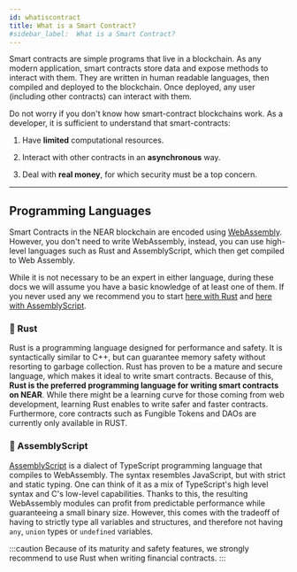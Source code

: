 ```yaml
---
id: whatiscontract
title: What is a Smart Contract?
#sidebar_label:  What is a Smart Contract?
---
```


Smart contracts are simple programs that live in a blockchain. As any modern application, smart contracts store data and expose methods to interact with them. They are written in human readable languages, then compiled and deployed to the blockchain. Once deployed, any user (including other contracts) can interact with them.

Do not worry if you don't know how smart-contract blockchains work. As a developer, it is sufficient to understand that smart-contracts:

1. Have **limited** computational resources.

2. Interact with other contracts in an **asynchronous** way.

3. Deal with **real money**, for which security must be a top concern.

---

## Programming Languages

Smart Contracts in the NEAR blockchain are encoded using [WebAssembly](https://webassembly.org/). However, you don't need to write WebAssembly, instead, you can use high-level languages such as Rust and AssemblyScript, which then get compiled to Web Assembly.

While it is not necessary to be an expert in either language, during these docs we will assume you have a basic knowledge of at least one of them. If you never used any we recommend you to start [here with Rust](https://doc.rust-lang.org/book/title-page.html) and [here with AssemblyScript](https://www.assemblyscript.org/introduction.html).

### 🦀 Rust

Rust is a programming language designed for performance and safety. It is syntactically similar to C++, but can guarantee memory safety without resorting to garbage collection. Rust has proven to be a mature and secure language, which makes it ideal to write smart contracts. Because of this, **Rust is the preferred programming language for writing smart contracts on NEAR**. While there might be a learning curve for those coming from web development, learning Rust enables to write safer and faster contracts. Furthermore, core contracts such as Fungible Tokens and DAOs are currently only available in RUST.

### 🚀 AssemblyScript

[AssemblyScript](https://www.assemblyscript.org/) is a dialect of TypeScript programming language that compiles to WebAssembly. The syntax resembles JavaScript, but with strict and static typing. One can think of it as a mix of TypeScript's high level syntax and C's low-level capabilities. Thanks to this, the resulting WebAssembly modules can profit from predictable performance while guaranteeing a small binary size. However, this comes with the tradeoff of having to strictly type all variables and structures, and therefore not having `any`, `union` types or `undefined` variables.

:::caution
Because of its maturity and safety features, we strongly recommend to use Rust when writing financial contracts.
:::